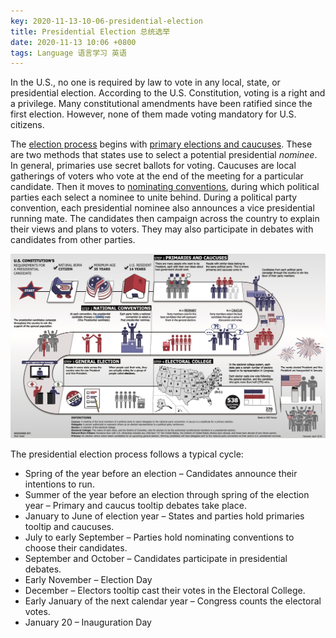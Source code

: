 ```yaml
---
key: 2020-11-13-10-06-presidential-election
title: Presidential Election 总统选举
date: 2020-11-13 10:06 +0800
tags: Language 语言学习 英语
---
```


In the U.S., no one is required by law to vote in any local, state, or presidential election. According to the U.S. Constitution, voting is a right and a privilege. Many constitutional amendments have been ratified since the first election. However, none of them made voting mandatory for U.S. citizens.

The [election process](http://www.loc.gov/teachers/classroommaterials/presentationsandactivities/presentations/elections/election-process.html) begins with [primary elections and caucuses](https://www.usa.gov/election#item-37162). These are two methods that states use to select a potential presidential *nominee*. In general, primaries use secret ballots for voting. Caucuses are local gatherings of voters who vote at the end of the meeting for a particular candidate. Then it moves to [nominating conventions](https://www.usa.gov/election#item-212585), during which political parties each select a nominee to unite behind. During a political party convention, each presidential nominee also announces a vice presidential running mate. The candidates then campaign across the country to explain their views and plans to voters. They may also participate in debates with candidates from other parties.

![Presidential Election Process](/assets/images/ele.jpg)

The presidential election process follows a typical cycle:

- Spring of the year before an election – Candidates announce their intentions to run. 
- Summer of the year before an election through spring of the election year – Primary and caucus tooltip  debates take place. 
- January to June of election year – States and parties hold primaries tooltip and caucuses. 
- July to early September – Parties hold nominating conventions to choose their candidates. 
- September and October – Candidates participate in presidential debates. 
- Early November – Election Day 
- December – Electors tooltip  cast their votes in the Electoral College. 
- Early January of the next calendar year – Congress counts the electoral votes. 
- January 20 – Inauguration Day

<!--more-->
